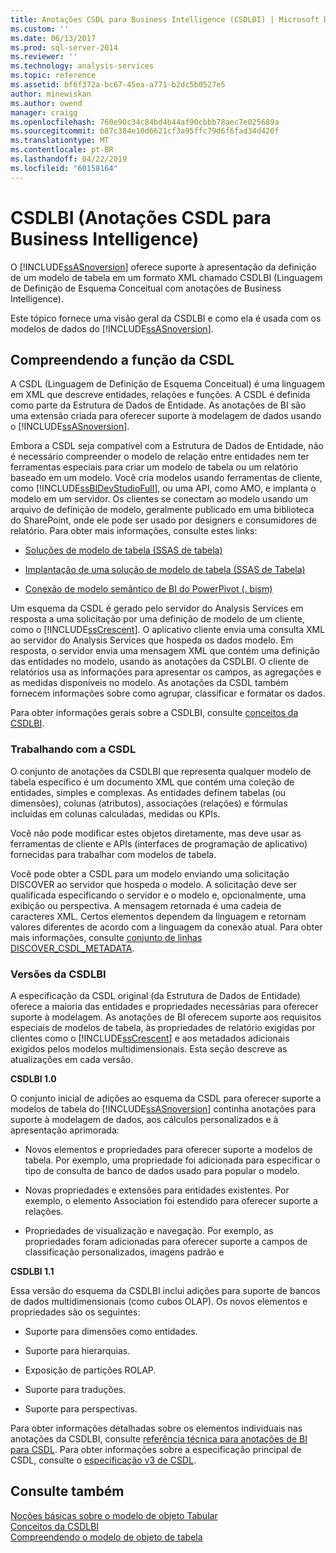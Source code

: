 ```yaml
---
title: Anotações CSDL para Business Intelligence (CSDLBI) | Microsoft Docs
ms.custom: ''
ms.date: 06/13/2017
ms.prod: sql-server-2014
ms.reviewer: ''
ms.technology: analysis-services
ms.topic: reference
ms.assetid: bf6f372a-bc67-45ea-a771-b2dc5b0527e5
author: minewiskan
ms.author: owend
manager: craigg
ms.openlocfilehash: 760e90c34c84bd4b44af90cbbb78aec7e025689a
ms.sourcegitcommit: b87c384e10d6621cf3a95ffc79d6f6fad34d420f
ms.translationtype: MT
ms.contentlocale: pt-BR
ms.lasthandoff: 04/22/2019
ms.locfileid: "60158164"
---
```

# <a name="csdl-annotations-for-business-intelligence-csdlbi"></a>CSDLBI (Anotações CSDL para Business Intelligence)
  O [!INCLUDE[ssASnoversion](../../includes/ssasnoversion-md.md)] oferece suporte à apresentação da definição de um modelo de tabela em um formato XML chamado CSDLBI (Linguagem de Definição de Esquema Conceitual com anotações de Business Intelligence).  
  
 Este tópico fornece uma visão geral da CSDLBI e como ela é usada com os modelos de dados do [!INCLUDE[ssASnoversion](../../includes/ssasnoversion-md.md)].  
  
## <a name="understanding-the-role-of-csdl"></a>Compreendendo a função da CSDL  
 A CSDL (Linguagem de Definição de Esquema Conceitual) é uma linguagem em XML que descreve entidades, relações e funções. A CSDL é definida como parte da Estrutura de Dados de Entidade. As anotações de BI são uma extensão criada para oferecer suporte à modelagem de dados usando o [!INCLUDE[ssASnoversion](../../includes/ssasnoversion-md.md)].  
  
 Embora a CSDL seja compatível com a Estrutura de Dados de Entidade, não é necessário compreender o modelo de relação entre entidades nem ter ferramentas especiais para criar um modelo de tabela ou um relatório baseado em um modelo. Você cria modelos usando ferramentas de cliente, como [!INCLUDE[ssBIDevStudioFull](../../includes/ssbidevstudiofull-md.md)], ou uma API, como AMO, e implanta o modelo em um servidor. Os clientes se conectam ao modelo usando um arquivo de definição de modelo, geralmente publicado em uma biblioteca do SharePoint, onde ele pode ser usado por designers e consumidores de relatório. Para obter mais informações, consulte estes links:  
  
-   [Soluções de modelo de tabela &#40;SSAS de tabela&#41;](../tabular-model-solutions-ssas-tabular.md)  
  
-   [Implantação de uma solução de modelo de tabela &#40;SSAS de Tabela&#41;](../tabular-models/tabular-model-solution-deployment-ssas-tabular.md)  
  
-   [Conexão de modelo semântico de BI do PowerPivot &#40;. bism&#41;](../power-pivot-sharepoint/power-pivot-bi-semantic-model-connection-bism.md)  
  
 Um esquema da CSDL é gerado pelo servidor do Analysis Services em resposta a uma solicitação por uma definição de modelo de um cliente, como o [!INCLUDE[ssCrescent](../../includes/sscrescent-md.md)]. O aplicativo cliente envia uma consulta XML ao servidor do Analysis Services que hospeda os dados modelo. Em resposta, o servidor envia uma mensagem XML que contém uma definição das entidades no modelo, usando as anotações da CSDLBI. O cliente de relatórios usa as informações para apresentar os campos, as agregações e as medidas disponíveis no modelo. As anotações da CSDL também fornecem informações sobre como agrupar, classificar e formatar os dados.  
  
 Para obter informações gerais sobre a CSDLBI, consulte [conceitos da CSDLBI](https://docs.microsoft.com/bi-reference/csdl/csdlbi-concepts).  
  
### <a name="working-with-csdl"></a>Trabalhando com a CSDL  
 O conjunto de anotações da CSDLBI que representa qualquer modelo de tabela específico é um documento XML que contém uma coleção de entidades, simples e complexas. As entidades definem tabelas (ou dimensões), colunas (atributos), associações (relações) e fórmulas incluídas em colunas calculadas, medidas ou KPIs.  
  
 Você não pode modificar estes objetos diretamente, mas deve usar as ferramentas de cliente e APIs (interfaces de programação de aplicativo) fornecidas para trabalhar com modelos de tabela.  
  
 Você pode obter a CSDL para um modelo enviando uma solicitação DISCOVER ao servidor que hospeda o modelo. A solicitação deve ser qualificada especificando o servidor e o modelo e, opcionalmente, uma exibição ou perspectiva. A mensagem retornada é uma cadeia de caracteres XML. Certos elementos dependem da linguagem e retornam valores diferentes de acordo com a linguagem da conexão atual. Para obter mais informações, consulte [conjunto de linhas DISCOVER_CSDL_METADATA](https://docs.microsoft.com/bi-reference/schema-rowsets/xml/discover-csdl-metadata-rowset).  
  
### <a name="csdlbi-versions"></a>Versões da CSDLBI  
 A especificação da CSDL original (da Estrutura de Dados de Entidade) oferece a maioria das entidades e propriedades necessárias para oferecer suporte à modelagem. As anotações de BI oferecem suporte aos requisitos especiais de modelos de tabela, às propriedades de relatório exigidas por clientes como o [!INCLUDE[ssCrescent](../../includes/sscrescent-md.md)] e aos metadados adicionais exigidos pelos modelos multidimensionais. Esta seção descreve as atualizações em cada versão.  
  
 **CSDLBI 1.0**  
  
 O conjunto inicial de adições ao esquema da CSDL para oferecer suporte a modelos de tabela do [!INCLUDE[ssASnoversion](../../includes/ssasnoversion-md.md)] continha anotações para suporte à modelagem de dados, aos cálculos personalizados e à apresentação aprimorada:  
  
-   Novos elementos e propriedades para oferecer suporte a modelos de tabela. Por exemplo, uma propriedade foi adicionada para especificar o tipo de consulta de banco de dados usado para popular o modelo.  
  
-   Novas propriedades e extensões para entidades existentes.  Por exemplo, o elemento Association foi estendido para oferecer suporte a relações.  
  
-   Propriedades de visualização e navegação. Por exemplo, as propriedades foram adicionadas para oferecer suporte a campos de classificação personalizados, imagens padrão e  
  
 **CSDLBI 1.1**  
  
 Essa versão do esquema da CSDLBI inclui adições para suporte de bancos de dados multidimensionais (como cubos OLAP). Os novos elementos e propriedades são os seguintes:  
  
-   Suporte para dimensões como entidades.  
  
-   Suporte para hierarquias.  
  
-   Exposição de partições ROLAP.  
  
-   Suporte para traduções.  
  
-   Suporte para perspectivas.  
  
 Para obter informações detalhadas sobre os elementos individuais nas anotações da CSDLBI, consulte [referência técnica para anotações de BI para CSDL](https://docs.microsoft.com/bi-reference/csdl/technical-reference-for-bi-annotations-to-csdl). Para obter informações sobre a especificação principal de CSDL, consulte o [especificação v3 de CSDL](https://docs.microsoft.com/ef/ef6/modeling/designer/advanced/edmx/csdl-spec).  
  
  
## <a name="see-also"></a>Consulte também  
 [Noções básicas sobre o modelo de objeto Tabular](representation/understanding-tabular-object-model-at-levels-1050-through-1103.md)   
 [Conceitos da CSDLBI](https://docs.microsoft.com/bi-reference/csdl/csdlbi-concepts)   
 [Compreendendo o modelo de objeto de tabela](representation/understanding-tabular-object-model-at-levels-1050-through-1103.md)  
  
  

